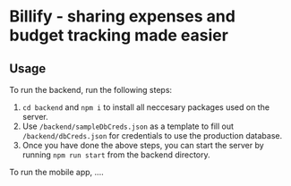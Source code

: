# Billify - sharing expenses and budget tracking made easier


## Usage
To run the backend, run the following steps:
1. `cd backend` and `npm i` to install all neccesary packages used on the server.
2. Use `/backend/sampleDbCreds.json` as a template to fill out `/backend/dbCreds.json` for credentials to use the production database.
3. Once you have done the above steps, you can start the server by running `npm run start` from the backend directory.

To run the mobile app, ....
